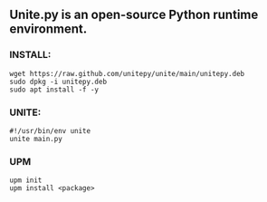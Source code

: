 ## Unite.py is an open-source Python runtime environment.

### INSTALL:
```console
wget https://raw.github.com/unitepy/unite/main/unitepy.deb
sudo dpkg -i unitepy.deb
sudo apt install -f -y
```

### UNITE:
```console
#!/usr/bin/env unite
unite main.py
```

### UPM
```console
upm init
upm install <package>
```
